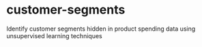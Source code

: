 # customer-segments
Identify customer segments hidden in product spending data using unsupervised learning techniques
